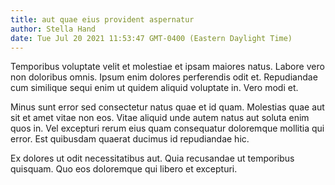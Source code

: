 ```yaml
---
title: aut quae eius provident aspernatur
author: Stella Hand
date: Tue Jul 20 2021 11:53:47 GMT-0400 (Eastern Daylight Time)
---
```

Temporibus voluptate velit et molestiae et ipsam maiores natus. Labore vero non doloribus omnis. Ipsum enim dolores perferendis odit et. Repudiandae cum similique sequi enim ut quidem aliquid voluptate in. Vero modi et.

 Minus sunt error sed consectetur natus quae et id quam. Molestias quae aut sit et amet vitae non eos. Vitae aliquid unde autem natus aut soluta enim quos in. Vel excepturi rerum eius quam consequatur doloremque mollitia qui error. Est quibusdam quaerat ducimus id repudiandae hic.

 Ex dolores ut odit necessitatibus aut. Quia recusandae ut temporibus quisquam. Quo eos doloremque qui libero et excepturi.